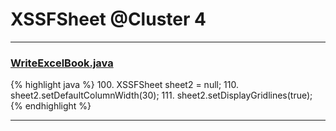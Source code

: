 # XSSFSheet @Cluster 4

***

### [WriteExcelBook.java](https://searchcode.com/codesearch/view/93053244/)
{% highlight java %}
100. XSSFSheet sheet2 = null;
110.   sheet2.setDefaultColumnWidth(30);
111.   sheet2.setDisplayGridlines(true);
{% endhighlight %}

***

